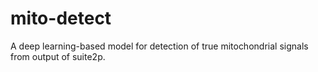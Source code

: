 # mito-detect
A deep learning-based model for detection of true mitochondrial signals from output of suite2p.
